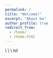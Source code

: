 ```yaml
---
permalink: /
title: "Welcome!"
excerpt: "About me"
author_profile: true
redirect_from: 
  - /home/
  - /home.html
---
```


\\
\\
\\
hi!
